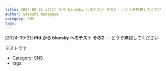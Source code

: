 ```yaml
---
title: 2024-09-21 ifttt から bluesky へのテスト その2 ---どうぞ無視してください
author: Satoshi Nakagawa
category: SNS
tags: 
---
```


[2024-09-21] **ifttt から bluesky へのテスト その2**  ---どうぞ無視してください

 テストです

- Category: [SNS](https://merapano.github.io/categories.html#SNS)
- tags: 
